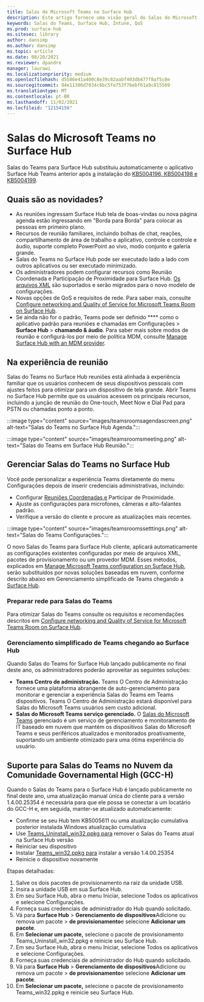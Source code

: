 ```yaml
---
title: Salas do Microsoft Teams no Surface Hub
description: Este artigo fornece uma visão geral do Salas do Microsoft Teams no Surface Hub.
keywords: Salas do Teams, Surface Hub, Intune, QoS
ms.prod: surface-hub
ms.sitesec: library
author: dansimp
ms.author: dansimp
ms.topic: article
ms.date: 08/20/2021
ms.reviewer: dpandre
manager: laurawi
ms.localizationpriority: medium
ms.openlocfilehash: d5586e41a400c8e39c82aabf403db477f8af5c0e
ms.sourcegitcommit: 94e11386d7034c6bc5fe753f7bebf61a9c815509
ms.translationtype: MT
ms.contentlocale: pt-BR
ms.lasthandoff: 11/02/2021
ms.locfileid: "12154156"
---
```

# <a name="microsoft-teams-rooms-on-surface-hub"></a>Salas do Microsoft Teams no Surface Hub

Salas do Teams para Surface Hub substituiu automaticamente o aplicativo Surface Hub Teams anterior após [a](hub-teams-app.md) instalação do [KB5004196, KB5004198 e KB5004199](surface-hub-update-history.md).

## <a name="whats-new"></a>Quais são as novidades?

- As reuniões ingressam Surface Hub tela de boas-vindas ou nova página agenda estão ingressando em "Borda para Borda" para colocar as pessoas em primeiro plano.
- Recursos de reunião familiares, incluindo bolhas de chat, reações, compartilhamento de área de trabalho e aplicativo, controle e controle e áudio, suporte completo PowerPoint ao vivo, modo conjunto e galeria grande.
- Salas do Teams no Surface Hub pode ser executado lado a lado com outros aplicativos ou ser executado minimizado.
- Os administradores podem configurar recursos como Reunião Coordenada e Participação de Proximidade para Surface Hub. [Os arquivos XML](/microsoftteams/rooms/surface-hub-manage-config#teams-configuration-file-syntax) são suportados e serão migrados para o novo modelo de configurações.
- Novas opções de QoS e requisitos de rede. Para saber mais, consulte [Configure networking and Quality of Service for Microsoft Teams Room on Surface Hub](surface-hub-teams-rooms-networking.md).
- Se ainda não for o padrão, Teams pode ser definido **** como o aplicativo padrão para reuniões e chamadas em Configurações  >  **Surface Hub**  >  **chamando & áudio**. Para saber mais sobre modos de reunião e configurá-los por meio de política MDM, consulte [Manage Surface Hub with an MDM provider](manage-settings-with-mdm-for-surface-hub.md#changing-default-app-for-meetings--calls).

## <a name="in-meeting-experience"></a>Na experiência de reunião

Salas do Teams no Surface Hub reuniões está alinhada à experiência familiar que os usuários conhecem de seus dispositivos pessoais com ajustes feitos para otimizar para um dispositivo de tela grande. Abrir Teams no Surface Hub permite que os usuários acessem os principais recursos, incluindo a junção de reunião do One-touch, Meet Now e Dial Pad para PSTN ou chamadas ponto a ponto.

:::image type="content" source="images/teamsroomsagendascreen.png" alt-text="Salas do Teams no Surface Hub Agenda.":::

:::image type="content" source="images/teamsroomsmeeting.png" alt-text="Salas do Teams em Surface Hub Reunião.":::

## <a name="manage-teams-rooms-on-surface-hub"></a>Gerenciar Salas do Teams no Surface Hub

 Você pode personalizar a experiência Teams diretamente do menu Configurações depois de inserir credenciais administrativas, incluindo:

- Configurar [Reuniões Coordenadas e](/microsoftteams/rooms/coordinated-meetings) Participar de Proximidade.
- Ajuste as configurações para microfones, câmeras e alto-falantes padrão.
- Verifique a versão do cliente e procure as atualizações mais recentes.

:::image type="content" source="images/teamsroomssetttings.png" alt-text="Salas do Teams Configurações.":::

O novo Salas do Teams para Surface Hub cliente, aplicará automaticamente as configurações existentes configuradas por meio de arquivos XML, pacotes de provisionamento ou um provedor MDM. Esses métodos, explicados em [Manage Microsoft Teams configuration on Surface Hub](/microsoftteams/rooms/surface-hub-manage-config), serão substituídos por novas soluções baseadas em nuvem, conforme descrito abaixo em Gerenciamento simplificado de Teams chegando a [Surface Hub](#simplified-management-of-teams-coming-to-surface-hub).

### <a name="prepare-networking-for-teams-rooms"></a>Preparar rede para Salas do Teams

Para otimizar Salas do Teams consulte os requisitos e recomendações descritos em [Configure networking and Quality of Service for Microsoft Teams Room on Surface Hub](surface-hub-teams-rooms-networking.md).

### <a name="simplified-management-of-teams-coming-to-surface-hub"></a>Gerenciamento simplificado de Teams chegando ao Surface Hub

Quando Salas do Teams for Surface Hub lançado publicamente no final deste ano, os administradores poderão aproveitar as seguintes soluções:

- **Teams Centro de administração.** Teams O Centro de Administração fornece uma plataforma abrangente de auto-gerenciamento para monitorar e gerenciar a experiência Salas do Teams em Teams dispositivos. Teams O Centro de Administração estará disponível para Salas do Microsoft Teams usuários sem custo adicional.
- **Salas do Microsoft Teams serviço gerenciado.** O [Salas do Microsoft Teams](/microsoftteams/rooms/microsoft-teams-rooms-premium) gerenciado é um serviço de gerenciamento e monitoramento de IT baseado em nuvem que mantém os dispositivos Salas do Microsoft Teams e seus periféricos atualizados e monitorados proativamente, suportando um ambiente otimizado para uma ótima experiência do usuário.


## <a name="support-for-teams-rooms-in-government-community-cloud-high-gcc-h"></a>Suporte para Salas do Teams no Nuvem da Comunidade Governamental High (GCC-H)

Quando o Salas do Teams para o Surface Hub é lançado publicamente no final deste ano, uma atualização manual única do cliente para a versão 1.4.00.25354 é necessária para que ele possa se conectar a um locatário do GCC-H e, em seguida, manter-se atualizado automaticamente:

 - Confirme se seu Hub tem KB5005611 ou uma atualização cumulativa posterior instalada Windows atualização cumulativa
 - Use [Teams_Uninstall_win32.ppkg para](https://download.microsoft.com/download/8/3/F/83FD5089-D14E-42E3-AF7C-6FC36F80D347/Teams_Uninstall_Win32.ppkg) remover o Salas do Teams atual na Surface Hub versão
 - Reiniciar seu dispositivo
 - Instalar [Teams_win32.ppkg para](https://download.microsoft.com/download/8/3/F/83FD5089-D14E-42E3-AF7C-6FC36F80D347/Teams_Win32.ppkg) instalar a versão 1.4.00.25354
 - Reinicie o dispositivo novamente

Etapas detalhadas:

1. Salve os dois pacotes de provisionamento na raiz da unidade USB.
2.  Insira a unidade USB em sua Surface Hub.
3.  Em seu Surface Hub, abra o menu Iniciar, selecione Todos os aplicativos e selecione Configurações.
4.  Forneça suas credenciais de administrador do Hub quando solicitado.
5.  Vá para **Surface Hub**  >  **Gerenciamento de dispositivos**Adicione ou remova um pacote  >  **de provisionamento**e selecione **Adicionar um pacote**.
6.  Em **Selecionar um pacote,** selecione o pacote de provisionamento Teams_Uninstall_win32.ppkg e reinicie seu Surface Hub.
7.  Em seu Surface Hub, abra o menu Iniciar, selecione Todos os aplicativos e selecione Configurações.
8.  Forneça suas credenciais de administrador do Hub quando solicitado.
9.  Vá para **Surface Hub**  >  **Gerenciamento de dispositivos**Adicione ou remova um pacote  >  **de provisionamento**e selecione **Adicionar um pacote**.
10. Em **Selecionar um pacote,** selecione o pacote de provisionamento Teams_win32.ppkg e reinicie seu Surface Hub.
